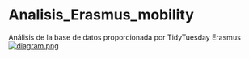 # Analisis_Erasmus_mobility
Análisis de la base de datos proporcionada por TidyTuesday Erasmus
[![diagram.png](https://i.postimg.cc/HkksjSnC/diagram.png)](https://postimg.cc/w7ndGQDW)
